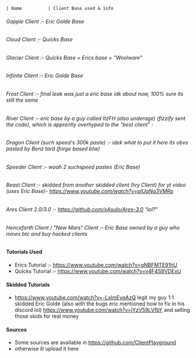 
    | Name          | Client Base used & info

###### Gapple Client :- Eric Golde Base
###### Cloud Client :- Quicks Base
###### Glacier Client :- Quicks Base + Erics base + "Woolware"
###### Infinite Client :- Eric Golde Base
###### Frost Client :- final leak was just a eric base idk about now, 100% sure its still the same
###### River Client :- eric base by a guy called ItzFH (also underage) (fizzify sent the code), which is apprently overhyped to the "best client" :
###### Dragon Client (such speed's 300k paste) :- idek what to put it here its obvs pasted by Benz tard (forge based btw)
###### Speeder Client :- woah 2 suchspeed pastes (Eric Base)
###### Beast Client :- skidded from another skidded client (Ivy Client) for yt video (uses Eric Base)- https://www.youtube.com/watch?v=pIUqNg3VMRo
###### Ares Client 2.0/3.0 :- https://github.com/xAsulo/Ares-3.0 "lol?"
###### Henceforth Client / "New Mars" Client :- Eric Base owned by a guy who mines btc and buy hacked clients 


#### Tutorials Used 
- Erics Tutorial :- https://www.youtube.com/watch?v=gNBFMTE91hU
- Quicks Tutorial :- https://www.youtube.com/watch?v=v4F4S8VDExU

#### Skidded Tutorials
- https://www.youtube.com/watch?v=-LxlmEyqAzQ legit my guy 1:1 skidded Eric Golde (also with the bugs eric mentioned how to fix in his discord lol) 
        https://www.youtube.com/watch?v=jYzV59LVfbY and selling those skids for real money

#### Sources
-  Some sources are available in https://github.com/ClientPlayground
- otherwise ill upload it here 

